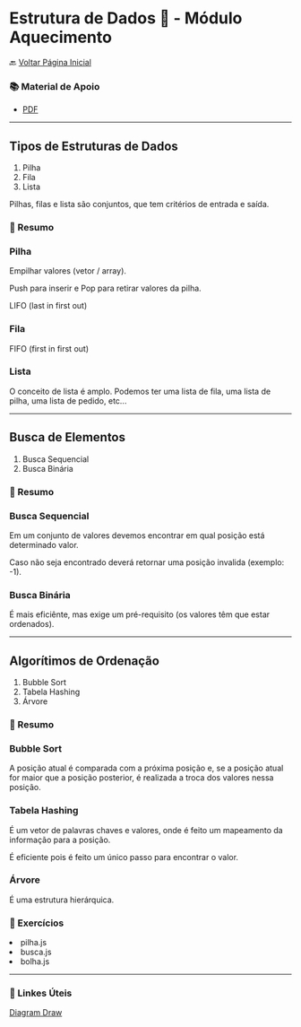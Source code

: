 # Estrutura de Dados 🔋​ - Módulo Aquecimento

🔙 [Voltar Página Inicial](https://github.com/brseghese/vtex-hiring-coders-3)

<h3>📚 Material de Apoio</h3>

- [PDF](https://drive.google.com/file/d/1kJiAVtpu2YKEJMPt7mAcbg7xjorleAMg/view)

---

## Tipos de Estruturas de Dados

<ol>
<li>Pilha</li>
<li>Fila</li>
<li>Lista</li>
</ol>

Pilhas, filas e lista são conjuntos, que tem critérios de entrada e saída.

### 📝​ Resumo

### Pilha

Empilhar valores (vetor / array).

Push para inserir e Pop para retirar valores da pilha.

LIFO (last in first out)

### Fila

FIFO (first in first out)

### Lista

O conceito de lista é amplo. Podemos ter uma lista de fila, uma lista de pilha, uma lista de pedido, etc...

---

## Busca de Elementos

<ol>
<li>Busca Sequencial</li>
<li>Busca Binária</li>
</ol>

### 📝​ Resumo

### Busca Sequencial

Em um conjunto de valores devemos encontrar em qual posição está determinado valor.

Caso não seja encontrado deverá retornar uma posição invalida (exemplo: -1).

### Busca Binária

É mais eficiênte, mas exige um pré-requisito (os valores têm que estar ordenados).

---

## Algorítimos de Ordenação

<ol>
<li>Bubble Sort</li>
<li>Tabela Hashing</li>
<li>Árvore</li>
</ol>

### 📝​ Resumo

### Bubble Sort

A posição atual é comparada com a próxima posição e, se a posição atual for maior que a posição posterior, é realizada a troca dos valores nessa posição.

### Tabela Hashing

É um vetor de palavras chaves e valores, onde é feito um mapeamento da informação para a posição.

É eficiente pois é feito um único passo para encontrar o valor.

### Árvore

É uma estrutura hierárquica.

### 🚀 Exercícios

<li>pilha.js</li>
<li>busca.js</li>
<li>bolha.js</li>

---

### 📢 Linkes Úteis

[Diagram Draw](https://app.diagrams.net/) <br>
